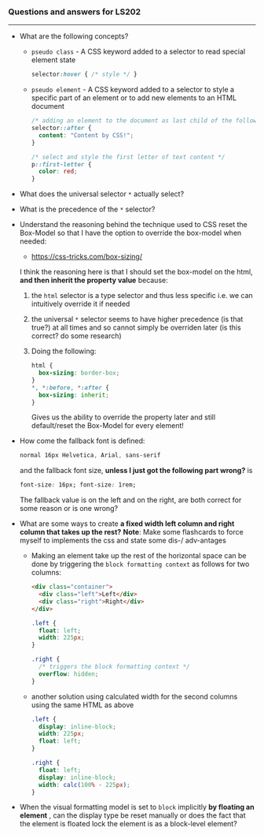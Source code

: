 ### Questions and answers for LS202

---

- What are the following concepts?

  - `pseudo class`  -  A CSS keyword added to a selector to read special element state

    ```css
    selector:hover { /* style */ }
    ```

  - `pseudo element`  -  A CSS keyword added to a selector to style a specific part of an element or to 
        add new elements to an HTML document

    ```css
    /* adding an element to the document as last child of the following selector */
    selector::after {
      content: "Content by CSS!";
    }
    
    /* select and style the first letter of text content */
    p::first-letter {
      color: red;
    }
    ```

- What does the universal selector `*` actually select?

- What is the precedence of the `*` selector?

- Understand the reasoning behind the technique used to CSS reset the Box-Model so that I have the option to override the box-model when needed:

  - https://css-tricks.com/box-sizing/

  I think the reasoning here is that I should set the box-model on the html, **and then inherit the property value** because:

  1. the `html` selector is a type selector and thus less specific i.e. we can intuitively override it if needed

  2. the universal `*` selector seems to have higher precedence (is that true?) at all times and so cannot simply be overriden later (is this correct? do some research)

  3. Doing the following:

     ```css
     html {
       box-sizing: border-box;
     }
     *, *:before, *:after {
       box-sizing: inherit;
     }
     ```

     Gives us the ability to override the property later and still default/reset the Box-Model for every element! 

- How come the fallback font is defined:

  ```css
  normal 16px Helvetica, Arial, sans-serif
  ```

  and the fallback font size, **unless I just got the following part wrong?** is

  ```css
  font-size: 16px; font-size: 1rem;
  ```

  The fallback value is on the left and on the right, are both correct for some reason or is one wrong?

- What are some ways to create **a fixed width left column and right column that takes up the rest?**
  **Note**: Make some flashcards to force myself to implements the css and state some dis-/ adv-antages

  - Making an element take up the rest of the horizontal space can be done by triggering the `block formatting context` as follows for two columns:

    ```html
    <div class="container">
      <div class="left">Left</div>
      <div class="right">Right</div>
    </div>
    ```


    ```css
    .left {
      float: left;
      width: 225px;
    }
    
    .right {
      /* triggers the block formatting context */
      overflow: hidden;
    }
    ```

  - another solution using calculated width for the second columns using the same HTML as above

    ```css
    .left {
      display: inline-block;
      width: 225px;
      float: left;
    }
    
    .right {
      float: left;
      display: inline-block;
      width: calc(100% - 225px);
    }
    ```

- When the visual formatting model is set to `block` implicitly **by floating an  element** , can the display type be reset manually or does the fact that the element is floated lock the element is as a block-level element?

  